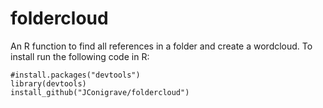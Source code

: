 # foldercloud
An R function to find all references in a folder and create a wordcloud.
To install run the following code in R:<br/>
```
#install.packages("devtools")
library(devtools)
install_github("JConigrave/foldercloud")
